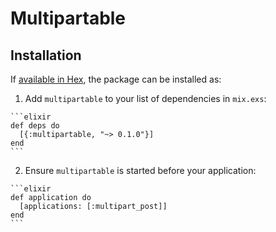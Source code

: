 # Multipartable



## Installation

If [available in Hex](https://hex.pm/docs/publish), the package can be installed as:

  1. Add `multipartable` to your list of dependencies in `mix.exs`:

    ```elixir
    def deps do
      [{:multipartable, "~> 0.1.0"}]
    end
    ```

  2. Ensure `multipartable` is started before your application:

    ```elixir
    def application do
      [applications: [:multipart_post]]
    end
    ```
